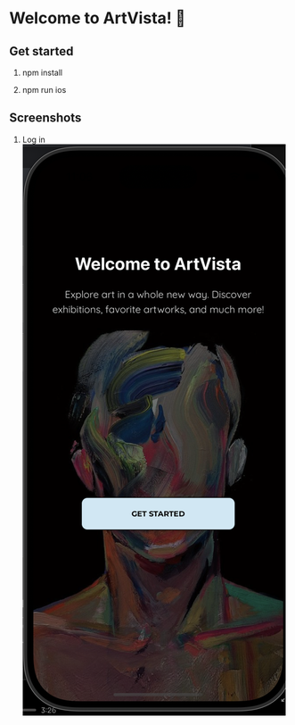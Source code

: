 # Welcome to ArtVista! 👋


## Get started
1. npm install

2. npm run ios

## Screenshots

1. Log in 
![Welcome](./assets/screenshots/welcome.png)
